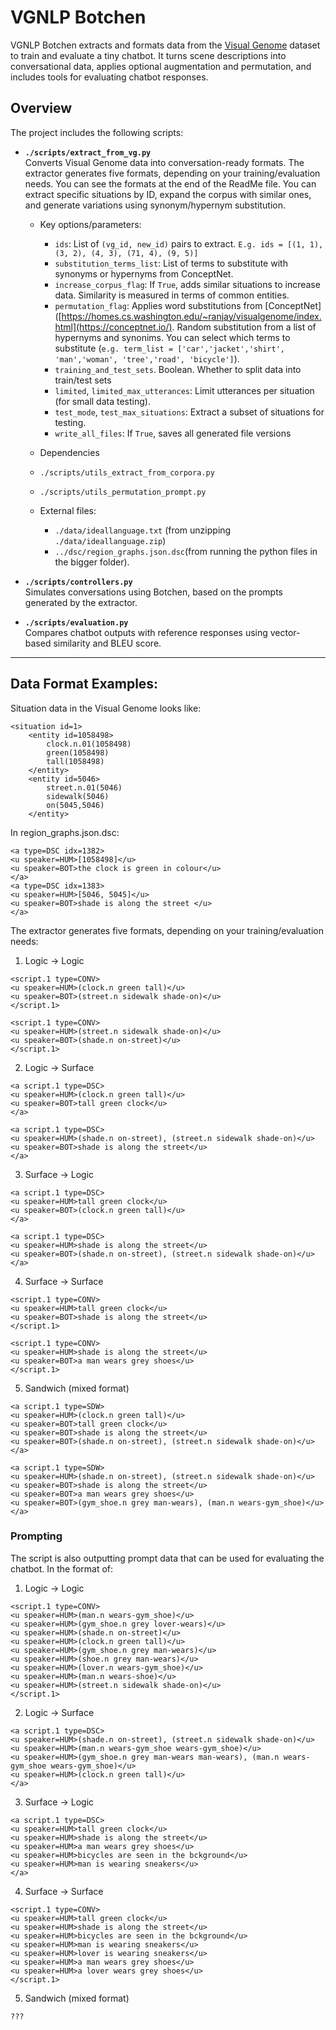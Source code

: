 # VGNLP Botchen

VGNLP Botchen extracts and formats data from the [Visual Genome](https://homes.cs.washington.edu/~ranjay/visualgenome/index.html) dataset to train and evaluate a tiny chatbot. It turns scene descriptions into conversational data, applies optional augmentation and permutation, and includes tools for evaluating chatbot responses.

## Overview

The project includes the following scripts:

- **`./scripts/extract_from_vg.py`**  
  Converts Visual Genome data into conversation-ready formats. The extractor generates five formats, depending on your training/evaluation needs. You can see the formats at the end of the ReadMe file. You can extract specific situations by ID, expand the corpus with similar ones, and generate variations using synonym/hypernym substitution. 
  
  - Key options/parameters:
  
    - `ids`: List of `(vg_id, new_id)` pairs to extract. `E.g. ids = [(1, 1), (3, 2), (4, 3), (71, 4), (9, 5)]`
    - `substitution_terms_list`: List of terms to substitute with synonyms or hypernyms from ConceptNet.
    - `increase_corpus_flag`: If `True`, adds similar situations to increase data. Similarity is measured in terms of common entities.
    - `permutation_flag`: Applies word substitutions from [ConceptNet]([https://homes.cs.washington.edu/~ranjay/visualgenome/index.html](https://conceptnet.io/). Random substitution from a list of hypernyms and synonims. You can select which terms to substitute (`e.g. term_list = ['car','jacket','shirt', 'man','woman', 'tree','road', 'bicycle']`).
    - `training_and_test_sets`. Boolean. Whether to split data into train/test sets
    - `limited`, `limited_max_utterances`: Limit utterances per situation (for small data testing).
    - `test_mode`, `test_max_situations`: Extract a subset of situations for testing.
    - `write_all_files`: If `True`, saves all generated file versions
    
  -  Dependencies
    
    - `./scripts/utils_extract_from_corpora.py`
    - `./scripts/utils_permutation_prompt.py`
    - External files:
    
      - `./data/ideallanguage.txt` (from unzipping `./data/ideallanguage.zip`)
      - `../dsc/region_graphs.json.dsc`(from running the python files in the bigger folder).

- **`./scripts/controllers.py`**  
  Simulates conversations using Botchen, based on the prompts generated by the extractor.

- **`./scripts/evaluation.py`**  
  Compares chatbot outputs with reference responses using vector-based similarity and BLEU score.
  
***

## Data Format Examples:

Situation data in the Visual Genome looks like:

  ```
  <situation id=1>
      <entity id=1058498>
          clock.n.01(1058498)
          green(1058498)
          tall(1058498)
      </entity>
      <entity id=5046>
          street.n.01(5046)
          sidewalk(5046)
          on(5045,5046)
      </entity>
  ```

In region_graphs.json.dsc:

  ```
  <a type=DSC idx=1382>
  <u speaker=HUM>[1058498]</u>
  <u speaker=BOT>the clock is green in colour</u>
  </a>
  <a type=DSC idx=1383>
  <u speaker=HUM>[5046, 5045]</u>
  <u speaker=BOT>shade is along the street </u>
  </a>
  ```

The extractor generates five formats, depending on your training/evaluation needs:

1. Logic → Logic 
  ```
  <script.1 type=CONV> 
  <u speaker=HUM>(clock.n green tall)</u>
  <u speaker=BOT>(street.n sidewalk shade-on)</u>
  </script.1>
  
  <script.1 type=CONV>
  <u speaker=HUM>(street.n sidewalk shade-on)</u>
  <u speaker=BOT>(shade.n on-street)</u>
  </script.1>
  ```
2. Logic → Surface
  ```
  <a script.1 type=DSC>
  <u speaker=HUM>(clock.n green tall)</u>
  <u speaker=BOT>tall green clock</u>
  </a>
  
  <a script.1 type=DSC>
  <u speaker=HUM>(shade.n on-street), (street.n sidewalk shade-on)</u>
  <u speaker=BOT>shade is along the street</u>
  </a>
  ```

3. Surface → Logic
  ```
  <a script.1 type=DSC>
  <u speaker=HUM>tall green clock</u>
  <u speaker=BOT>(clock.n green tall)</u>
  </a>
  
  <a script.1 type=DSC>
  <u speaker=HUM>shade is along the street</u>
  <u speaker=BOT>(shade.n on-street), (street.n sidewalk shade-on)</u>
  </a>
  ```

4. Surface → Surface
  ```
  <script.1 type=CONV>
  <u speaker=HUM>tall green clock</u>
  <u speaker=BOT>shade is along the street</u>
  </script.1>
  
  <script.1 type=CONV>
  <u speaker=HUM>shade is along the street</u>
  <u speaker=BOT>a man wears grey shoes</u>
  </script.1>
  ```

5. Sandwich (mixed format)
```
<a script.1 type=SDW>
<u speaker=HUM>(clock.n green tall)</u>
<u speaker=BOT>tall green clock</u>
<u speaker=BOT>shade is along the street</u>
<u speaker=BOT>(shade.n on-street), (street.n sidewalk shade-on)</u>
</a>

<a script.1 type=SDW>
<u speaker=HUM>(shade.n on-street), (street.n sidewalk shade-on)</u>
<u speaker=BOT>shade is along the street</u>
<u speaker=BOT>a man wears grey shoes</u>
<u speaker=BOT>(gym_shoe.n grey man-wears), (man.n wears-gym_shoe)</u>
</a>
```

### Prompting

The script is also outputting prompt data that can be used for evaluating the chatbot. In the format of:

1. Logic → Logic 
  ```
  <script.1 type=CONV>
  <u speaker=HUM>(man.n wears-gym_shoe)</u>
  <u speaker=HUM>(gym_shoe.n grey lover-wears)</u>
  <u speaker=HUM>(shade.n on-street)</u>
  <u speaker=HUM>(clock.n green tall)</u>
  <u speaker=HUM>(gym_shoe.n grey man-wears)</u>
  <u speaker=HUM>(shoe.n grey man-wears)</u>
  <u speaker=HUM>(lover.n wears-gym_shoe)</u>
  <u speaker=HUM>(man.n wears-shoe)</u>
  <u speaker=HUM>(street.n sidewalk shade-on)</u>
  </script.1>
  ```

2. Logic → Surface
  ```
  <a script.1 type=DSC>
  <u speaker=HUM>(shade.n on-street), (street.n sidewalk shade-on)</u>
  <u speaker=HUM>(man.n wears-gym_shoe wears-gym_shoe)</u>
  <u speaker=HUM>(gym_shoe.n grey man-wears man-wears), (man.n wears-gym_shoe wears-gym_shoe)</u>
  <u speaker=HUM>(clock.n green tall)</u>
  </a>
  ```

3. Surface → Logic
  ```
  <a script.1 type=DSC>
  <u speaker=HUM>tall green clock</u>
  <u speaker=HUM>shade is along the street</u>
  <u speaker=HUM>a man wears grey shoes</u>
  <u speaker=HUM>bicycles are seen in the bckground</u>
  <u speaker=HUM>man is wearing sneakers</u>
  </a>
  ```

4. Surface → Surface
  ```
  <script.1 type=CONV>
  <u speaker=HUM>tall green clock</u>
  <u speaker=HUM>shade is along the street</u>
  <u speaker=HUM>bicycles are seen in the bckground</u>
  <u speaker=HUM>man is wearing sneakers</u>
  <u speaker=HUM>lover is wearing sneakers</u>
  <u speaker=HUM>a man wears grey shoes</u>
  <u speaker=HUM>a lover wears grey shoes</u>
  </script.1>
  ```
5. Sandwich (mixed format)
  ```
  ???
  ```
